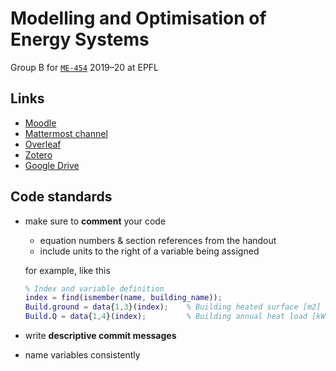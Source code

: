 # Modelling and Optimisation of Energy Systems

Group B for [`ME-454`](https://edu.epfl.ch/coursebook/en/modelling-and-optimization-of-energy-systems-ME-454) 2019–20 at EPFL

## Links

- [Moodle](https://moodle.epfl.ch/course/view.php?id=11)
- [Mattermost channel](https://ipese-mattermost.epfl.ch/moes2020/pl/6xqf6uji8irc7pxf7bhn5eyi4c)
- [Overleaf](https://www.overleaf.com/project/5e569f16fca55d00015ff6f8)
- [Zotero](https://www.zotero.org/groups/2480520/me-454_energy_systems/library)
- [Google Drive](https://drive.google.com/drive/u/1/folders/0ANrl5bCKOcwEUk9PVA)

## Code standards


- make sure to **comment** your code

  - equation numbers & section references from the handout
  - include units to the right of a variable being assigned

  for example, like this
  ```matlab
  % Index and variable definition
  index = find(ismember(name, building_name));
  Build.ground = data{1,3}(index);    % Building heated surface [m2]
  Build.Q = data{1,4}(index);         % Building annual heat load [kWh]
  ```
- write **descriptive commit messages**
- name variables consistently
